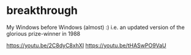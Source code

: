 # breakthrough
My Windows before Windows (almost) :) i.e. an updated version of the glorious prize-winner in 1988

https://youtu.be/2C8dyC8xhXI
https://youtu.be/tHASwPO9VaU
